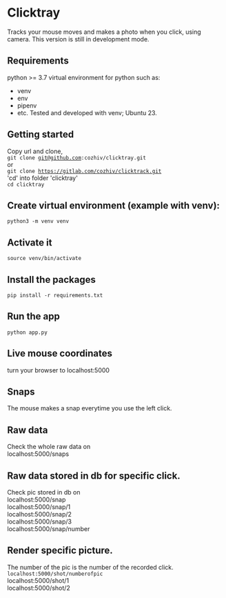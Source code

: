 # Clicktray
Tracks your mouse moves and makes a photo when you click, using camera. This version is still in development mode.
## Requirements
python >= 3.7
virtual environment for python such as:
- venv
- env
- pipenv
- etc. <bra />
Tested and developed with venv; Ubuntu 23.

## Getting started
Copy url and clone,
<br />
<code>git clone git@github.com:cozhiv/clicktray.git</code>
<br />
or
<br />
<code>git clone https://gitlab.com/cozhiv/clicktrack.git</code>
<br />
'cd' into folder 'clicktray'
<br />
<code>cd clicktray</code>
## Create virtual environment (example with venv):
<code>python3 -m venv venv</code>

## Activate it
<code>source venv/bin/activate</code>

## Install the packages
<code>pip install -r requirements.txt</code>

## Run the app
<code>python app.py</code>

## Live mouse coordinates
turn your browser to localhost:5000

## Snaps
The mouse makes a snap everytime you use the left click.

## Raw data
Check the whole raw data on
<br />
localhost:5000/snaps

## Raw data stored in db for specific click.
Check pic stored in db on
<br />
localhost:5000/snap <br />
localhost:5000/snap/1 <br />
localhost:5000/snap/2 <br />
localhost:5000/snap/3 <br />
localhost:5000/snap/number <br />

## Render specific picture. 
The number of the pic is the number of the recorded click.<br />
<code>localhost:5000/shot/numberofpic </code><br />
localhost:5000/shot/1 <br />
localhost:5000/shot/2 <br />

